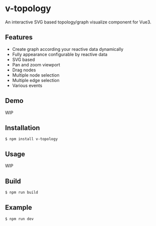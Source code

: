 # v-topology

An interactive SVG based topology/graph visualize component for Vue3.

## Features

* Create graph according your reactive data dynamically
* Fully appearance configurable by reactive data
* SVG based
* Pan and zoom viewport
* Drag nodes
* Multiple node selection
* Multiple edge selection
* Various events

## Demo

WIP

## Installation

```
$ npm install v-topology
```

## Usage

WIP

## Build

```bash
$ npm run build
```

## Example

```bash
$ npm run dev
```
